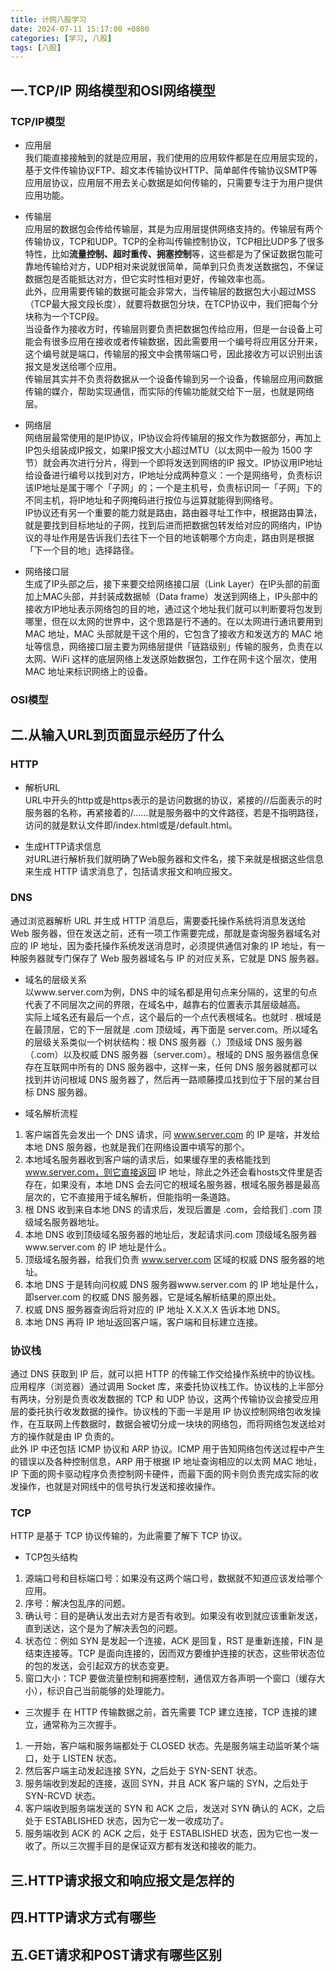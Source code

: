 ```yaml
---
title: 计网八股学习
date: 2024-07-11 15:17:00 +0800
categories: [学习, 八股]
tags: [八股]
---
```


## 一.TCP/IP 网络模型和OSI网络模型
### TCP/IP模型
* 应用层  
我们能直接接触到的就是应用层，我们使用的应用软件都是在应用层实现的，基于文件传输协议FTP、超文本传输协议HTTP、简单邮件传输协议SMTP等应用层协议，应用层不用去关心数据是如何传输的，只需要专注于为用户提供应用功能。

* 传输层  
应用层的数据包会传给传输层，其是为应用层提供网络支持的。传输层有两个传输协议，TCP和UDP。TCP的全称叫传输控制协议，TCP相比UDP多了很多特性，比如**流量控制、超时重传、拥塞控制**等，这些都是为了保证数据包能可靠地传输给对方，UDP相对来说就很简单，简单到只负责发送数据包，不保证数据包是否能抵达对方，但它实时性相对更好，传输效率也高。  
此外，应用需要传输的数据可能会非常大，当传输层的数据包大小超过MSS（TCP最大报文段长度），就要将数据包分块，在TCP协议中，我们把每个分块称为一个TCP段。  
当设备作为接收方时，传输层则要负责把数据包传给应用，但是一台设备上可能会有很多应用在接收或者传输数据，因此需要用一个编号将应用区分开来，这个编号就是端口，传输层的报文中会携带端口号，因此接收方可以识别出该报文是发送给哪个应用。  
传输层其实并不负责将数据从一个设备传输到另一个设备，传输层应用间数据传输的媒介，帮助实现通信，而实际的传输功能就交给下一层，也就是网络层。   

* 网络层  
网络层最常使用的是IP协议，IP协议会将传输层的报文作为数据部分，再加上IP包头组装成IP报文，如果IP报文大小超过MTU（以太网中一般为 1500 字节）就会再次进行分片，得到一个即将发送到网络的IP 报文。IP协议用IP地址给设备进行编号以找到对方，IP地址分成两种意义：一个是网络号，负责标识该IP地址是属于哪个「子网」的；一个是主机号，负责标识同一「子网」下的不同主机，将IP地址和子网掩码进行按位与运算就能得到网络号。  
IP协议还有另一个重要的能力就是路由，路由器寻址工作中，根据路由算法，就是要找到目标地址的子网，找到后进而把数据包转发给对应的网络内，IP协议的寻址作用是告诉我们去往下一个目的地该朝哪个方向走，路由则是根据「下一个目的地」选择路径。

* 网络接口层  
生成了IP头部之后，接下来要交给网络接口层（Link Layer）在IP头部的前面加上MAC头部，并封装成数据帧（Data frame）发送到网络上，IP头部中的接收方IP地址表示网络包的目的地，通过这个地址我们就可以判断要将包发到哪里，但在以太网的世界中，这个思路是行不通的。在以太网进行通讯要用到 MAC 地址，MAC 头部就是干这个用的，它包含了接收方和发送方的 MAC 地址等信息，网络接口层主要为网络层提供「链路级别」传输的服务，负责在以太网、WiFi 这样的底层网络上发送原始数据包，工作在网卡这个层次，使用 MAC 地址来标识网络上的设备。

### OSI模型


## 二.从输入URL到页面显示经历了什么
### HTTP
* 解析URL  
URL中开头的http或是https表示的是访问数据的协议，紧接的//后面表示的时服务器的名称，再紧接着的/......就是服务器中的文件路径，若是不指明路径，访问的就是默认文件即/index.html或是/default.html。  

* 生成HTTP请求信息  
对URL进行解析我们就明确了Web服务器和文件名，接下来就是根据这些信息来生成 HTTP 请求消息了，包括请求报文和响应报文。  
### DNS
通过浏览器解析 URL 并生成 HTTP 消息后，需要委托操作系统将消息发送给 Web 服务器，但在发送之前，还有一项工作需要完成，那就是查询服务器域名对应的 IP 地址，因为委托操作系统发送消息时，必须提供通信对象的 IP 地址，有一种服务器就专门保存了 Web 服务器域名与 IP 的对应关系，它就是 DNS 服务器。
* 域名的层级关系  
以www.server.com为例，DNS 中的域名都是用句点来分隔的，这里的句点代表了不同层次之间的界限，在域名中，越靠右的位置表示其层级越高。  
实际上域名还有最后一个点，这个最后的一个点代表根域名。也就时 . 根域是在最顶层，它的下一层就是 .com 顶级域，再下面是 server.com。所以域名的层级关系类似一个树状结构：根 DNS 服务器（.）顶级域 DNS 服务器（.com）以及权威 DNS 服务器（server.com）。根域的 DNS 服务器信息保存在互联网中所有的 DNS 服务器中，这样一来，任何 DNS 服务器就都可以找到并访问根域 DNS 服务器了，然后再一路顺藤摸瓜找到位于下层的某台目标 DNS 服务器。  

* 域名解析流程  
1. 客户端首先会发出一个 DNS 请求，问 www.server.com 的 IP 是啥，并发给本地 DNS 服务器，也就是我们在网络设置中填写的那个。
2. 本地域名服务器收到客户端的请求后，如果缓存里的表格能找到 www.server.com，则它直接返回 IP 地址，除此之外还会看hosts文件里是否存在，如果没有，本地 DNS 会去问它的根域名服务器，根域名服务器是最高层次的，它不直接用于域名解析，但能指明一条道路。
3. 根 DNS 收到来自本地 DNS 的请求后，发现后置是 .com，会给我们 .com 顶级域名服务器地址。
4. 本地 DNS 收到顶级域名服务器的地址后，发起请求问.com 顶级域名服务器www.server.com 的 IP 地址是什么。
5. 顶级域名服务器，给我们负责 www.server.com 区域的权威 DNS 服务器的地址。
6. 本地 DNS 于是转向问权威 DNS 服务器www.server.com 的 IP 地址是什么，即server.com 的权威 DNS 服务器，它是域名解析结果的原出处。
7. 权威 DNS 服务器查询后将对应的 IP 地址 X.X.X.X 告诉本地 DNS。
8. 本地 DNS 再将 IP 地址返回客户端，客户端和目标建立连接。

### 协议栈
通过 DNS 获取到 IP 后，就可以把 HTTP 的传输工作交给操作系统中的协议栈。  
应用程序（浏览器）通过调用 Socket 库，来委托协议栈工作。协议栈的上半部分有两块，分别是负责收发数据的 TCP 和 UDP 协议，这两个传输协议会接受应用层的委托执行收发数据的操作。协议栈的下面一半是用 IP 协议控制网络包收发操作，在互联网上传数据时，数据会被切分成一块块的网络包，而将网络包发送给对方的操作就是由 IP 负责的。  
此外 IP 中还包括 ICMP 协议和 ARP 协议。ICMP 用于告知网络包传送过程中产生的错误以及各种控制信息，ARP 用于根据 IP 地址查询相应的以太网 MAC 地址，IP 下面的网卡驱动程序负责控制网卡硬件，而最下面的网卡则负责完成实际的收发操作，也就是对网线中的信号执行发送和接收操作。

### TCP
HTTP 是基于 TCP 协议传输的，为此需要了解下 TCP 协议。
* TCP包头结构  
1. 源端口号和目标端口号：如果没有这两个端口号，数据就不知道应该发给哪个应用。
2. 序号：解决包乱序的问题。
3. 确认号：目的是确认发出去对方是否有收到。如果没有收到就应该重新发送，直到送达，这个是为了解决丢包的问题。
4. 状态位：例如 SYN 是发起一个连接，ACK 是回复，RST 是重新连接，FIN 是结束连接等。TCP 是面向连接的，因而双方要维护连接的状态，这些带状态位的包的发送，会引起双方的状态变更。
5. 窗口大小：TCP 要做流量控制和拥塞控制，通信双方各声明一个窗口（缓存大小），标识自己当前能够的处理能力。

* 三次握手
在 HTTP 传输数据之前，首先需要 TCP 建立连接，TCP 连接的建立，通常称为三次握手。  
1. 一开始，客户端和服务端都处于 CLOSED 状态。先是服务端主动监听某个端口，处于 LISTEN 状态。
2. 然后客户端主动发起连接 SYN，之后处于 SYN-SENT 状态。
3. 服务端收到发起的连接，返回 SYN，并且 ACK 客户端的 SYN，之后处于 SYN-RCVD 状态。
4. 客户端收到服务端发送的 SYN 和 ACK 之后，发送对 SYN 确认的 ACK，之后处于 ESTABLISHED 状态，因为它一发一收成功了。
5. 服务端收到 ACK 的 ACK 之后，处于 ESTABLISHED 状态，因为它也一发一收了。所以三次握手目的是保证双方都有发送和接收的能力。

## 三.HTTP请求报文和响应报文是怎样的

## 四.HTTP请求方式有哪些

## 五.GET请求和POST请求有哪些区别